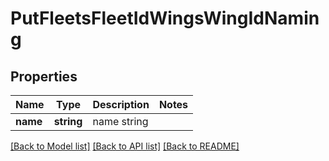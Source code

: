 # PutFleetsFleetIdWingsWingIdNaming

## Properties
Name | Type | Description | Notes
------------ | ------------- | ------------- | -------------
**name** | **string** | name string | 

[[Back to Model list]](../../README.md#documentation-for-models) [[Back to API list]](../../README.md#documentation-for-api-endpoints) [[Back to README]](../../README.md)

